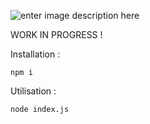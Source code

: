 ![enter image description here](http://image.noelshack.com/fichiers/2020/17/6/1587841882-banner.png)

WORK IN PROGRESS !

Installation :
  
    npm i

Utilisation :

    node index.js

